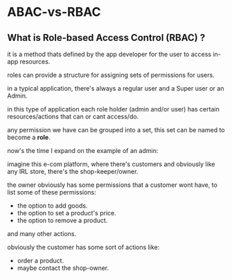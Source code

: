 # ABAC-vs-RBAC


## What is Role-based Access Control (RBAC) ?

it is a method thats defined by the app developer for the user to access in-app resources.

roles can provide a structure for assigning sets of permissions for users.

in a typical application, there's always a regular user and a Super user or an Admin.

in this type of application each role holder (admin and/or user) has certain resources/actions that can or cant access/do.

any permission we have can be grouped into a set, this set can be named to become a **role**.

now's the time I expand on the example of an admin:

imagine this e-com platform, where there's customers and obviously like any IRL store, there's the shop-keeper/owner.

the owner obviously has some permissions that a customer wont have, to list some of these permissions:

- the option to add goods.
- the option to set a product's price.
- the option to remove a product.

and many other actions.

obviously the customer has some sort of actions like:

- order a product.
- maybe contact the shop-owner.
